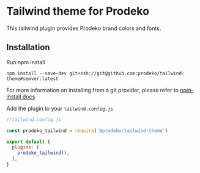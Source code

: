 # Tailwind theme for Prodeko

This tailwind plugin provides Prodeko brand colors and fonts.

## Installation

Run npm install

```text
npm install --save-dev git+ssh://git@github.com:prodeko/tailwind-theme#semver:latest
```

For more information on installing from a git provider, please refer to [npm-install docs](https://docs.npmjs.com/cli/v11/commands/npm-install)

Add the plugin to your `tailwind.config.js`

```js
//tailwind.config.js

const prodeko_tailwind = require('@prodeko/tailwind-theme')

export default {
  plugins: [
    prodeko_tailwind(),
  ],
}
```
